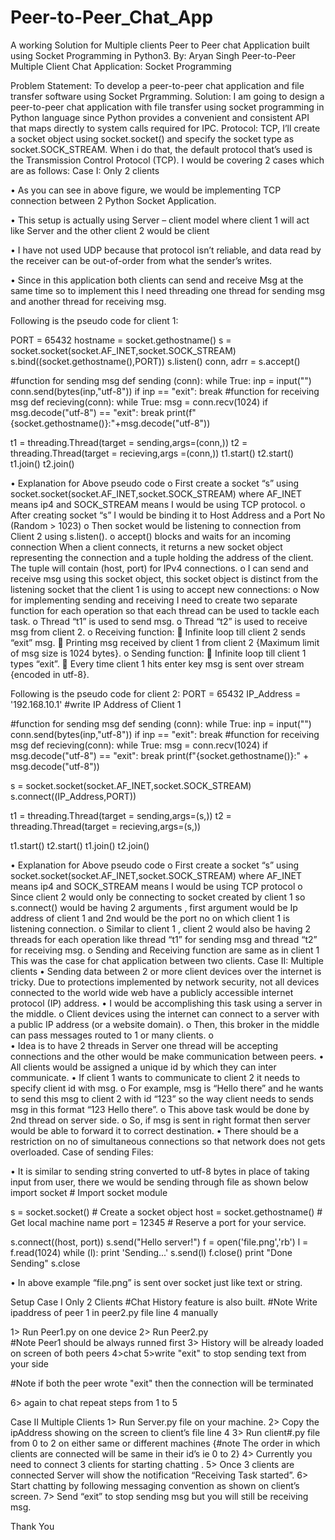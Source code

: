 # Peer-to-Peer_Chat_App
A working Solution for Multiple clients Peer to Peer chat Application built using Socket Programming in Python3.
By: Aryan Singh 
Peer-to-Peer Multiple Client Chat Application: Socket Programming     

Problem Statement: To develop a peer-to-peer chat application and file transfer software using Socket Prgramming.
Solution:  I am going to design a peer-to-peer chat application with file transfer using socket programming in Python language since Python provides a convenient and consistent API that maps directly to system calls required for IPC.
Protocol: TCP, I’ll create a socket object using socket.socket() and specify the socket type as socket.SOCK_STREAM. When i do that, the default protocol that’s used is the Transmission Control Protocol (TCP).
I would be covering 2 cases which are as follows:
Case I: Only 2 clients 
 
•	As you can see in above figure, we would be implementing TCP connection between 2 Python Socket Application.

•	This setup is actually using Server – client model where client 1 will act like Server and the other client 2 would be client

•	I have not used UDP because that protocol isn’t reliable, and data read by the receiver can be out-of-order from what the sender’s writes.

•	Since in this application both clients can send and receive Msg at the same time so to implement this I need threading one thread for sending msg and another thread for receiving msg.

Following is the pseudo code for client 1:

PORT = 65432
hostname = socket.gethostname()
s = socket.socket(socket.AF_INET,socket.SOCK_STREAM)
s.bind((socket.gethostname(),PORT))
s.listen()
conn, adrr = s.accept()

#function for sending msg
def sending (conn):
    while True:
        inp = input("")
        conn.send(bytes(inp,"utf-8"))
        if inp == "exit":
            break
#function for receiving msg
def recieving(conn):
    while True:
        msg = conn.recv(1024)
        if msg.decode("utf-8") == "exit":
            break
        print(f"{socket.gethostname()}:"+msg.decode("utf-8"))

t1 = threading.Thread(target = sending,args=(conn,))
t2 = threading.Thread(target = recieving,args =(conn,))
t1.start()
t2.start()
t1.join()
t2.join()

•	Explanation for Above pseudo code 
o	First create a socket “s” using socket.socket(socket.AF_INET,socket.SOCK_STREAM) where AF_INET means ip4 and SOCK_STREAM means I would be using TCP protocol.
o	After creating socket “s” I would be binding it to Host Address and a Port No (Random > 1023)
o	Then socket would be listening to connection from Client 2 using s.listen().
o	accept() blocks and waits for an incoming connection When a client connects, it returns a new socket object representing the connection and a tuple holding the address of the client. The tuple will contain (host, port) for IPv4 connections. 
o	I can send and receive msg using this socket object, this socket object is distinct from the listening socket that the client 1 is using to accept new connections:
o	Now for implementing sending and receiving I need to create two separate function for each operation so that each thread can be used to tackle each task.
o	Thread “t1” is used to send msg.
o	Thread “t2” is used to receive msg from client 2.
o	Receiving function:
	Infinite loop till client 2 sends “exit” msg.
	Printing msg received by client 1 from client 2 {Maximum limit of msg size is 1024 bytes}.
o	Sending function:
	Infinite loop till client 1 types “exit”.
	Every time client 1 hits enter key msg is sent over stream {encoded in utf-8}.

Following is the pseudo code for client 2:
PORT = 65432
IP_Address = '192.168.10.1' #write IP Address of Client 1

#function for sending msg
def sending (conn):
    while True:
        inp = input("")
        conn.send(bytes(inp,"utf-8"))
        if inp == "exit":
            break
#function for receiving msg
def recieving(conn):
    while True:
        msg = conn.recv(1024)
        if msg.decode("utf-8") == "exit":
            break
        print(f"{socket.gethostname()}:" + msg.decode("utf-8"))

s = socket.socket(socket.AF_INET,socket.SOCK_STREAM)
s.connect((IP_Address,PORT))

t1 = threading.Thread(target = sending,args=(s,))
t2 = threading.Thread(target = recieving,args=(s,))

t1.start()
t2.start()
t1.join()
t2.join()



•	Explanation for Above pseudo code 
o	First create a socket “s” using socket.socket(socket.AF_INET,socket.SOCK_STREAM) where AF_INET means ip4 and SOCK_STREAM means I would be using TCP protocol
o	Since client 2 would only be connecting to socket created by client 1 so s.connect() would be having 2 arguments , first argument would be Ip address of client 1 and 2nd would be the port no on which client 1 is listening connection.
o	Similar to client 1 , client 2 would also be having 2 threads for each operation like thread “t1” for sending msg and thread “t2” for receiving msg.
o	Sending and Receiving function are same as in client 1
This was the case for chat application between two clients.
Case II: Multiple clients 
•	Sending data between 2 or more client devices over the internet is tricky. Due to protections implemented by network security, not all devices connected to the world wide web have a publicly accessible internet protocol (IP) address.
•	I would be accomplishing this task using a server in the middle.
o	Client devices using the internet can connect to a server with a public IP address (or a website domain).
o	Then, this broker in the middle can pass messages routed to 1 or many clients.
o	 
•	Idea is to have 2 threads in Server one thread will be accepting connections and the other would be make communication between peers.
•	All clients would be assigned a unique id by which they can inter communicate.
•	If client 1 wants to communicate to client 2 it needs to specify client id with msg.
o	For example, msg is “Hello there” and he wants to send this msg to client 2 with id “123” so the way client needs to sends msg in this format “123 Hello there”.
o	This above task would be done by 2nd thread on server side.
o	So, if msg is sent in right format then server would be able to forward it to correct destination.
•	There should be a restriction on no of simultaneous connections so that network does not gets overloaded. 
Case of sending Files:

•	It is similar to sending string converted to utf-8 bytes in place of taking input from user, there we would be sending through file as shown below
import socket               # Import socket module

s = socket.socket()         # Create a socket object
host = socket.gethostname() # Get local machine name
port = 12345                 # Reserve a port for your service.

s.connect((host, port))
s.send("Hello server!")
f = open('file.png','rb')
l = f.read(1024)
while (l):
    print 'Sending...'
    s.send(l)
f.close()
print "Done Sending"
s.close        

•	In above example “file.png” is sent over socket just like text or string.

Setup
Case I Only 2 Clients
#Chat History feature is also built.
#Note Write ipaddress of peer 1 in peer2.py file line 4 manually

1> Run Peer1.py on one device
2> Run Peer2.py 			
#Note Peer1 should be always runned first
3> History will be already loaded on screen of both peers
4>chat
5>write "exit" to stop sending text from your side

#Note if both the peer wrote "exit" then the connection will be terminated

6> again to chat repeat steps from 1 to 5 

Case II Multiple Clients
1>	Run Server.py file on your machine.
2>	Copy the ipAddress showing on the screen to client’s file line 4 
3>	Run client#.py file from 0 to 2 on either same or different machines {#note The order in which clients are connected will be same in their id’s ie 0 to 2}
4>	Currently you need to connect 3 clients for starting chatting .
5>	Once 3 clients are connected Server will show the notification “Receiving Task started”.
6>	Start chatting by following messaging convention as shown on client’s screen.
7>	Send “exit” to stop sending msg but you will still be receiving msg.

Thank You
